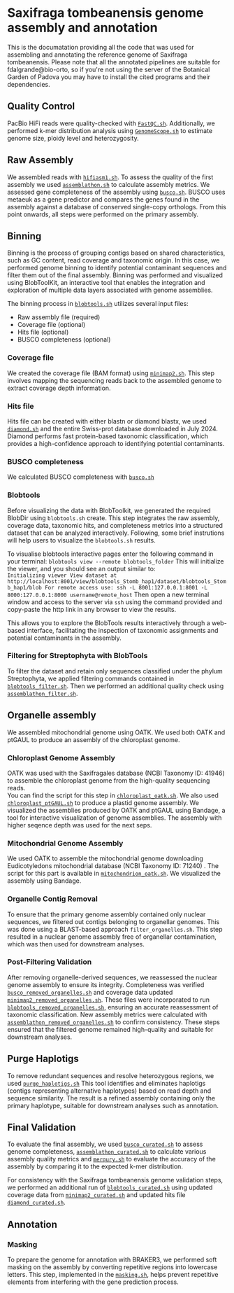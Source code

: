 # Saxifraga tombeanensis genome assembly and annotation
This is the documatation providing all the code that was used for assembling and annotating the reference genome of Saxifraga tombeanensis. 
Please note that all the annotated pipelines are suitable for fdalgrande@bio-orto, so if you're not using the server of the Botanical Garden of Padova you may have to install the cited programs and their dependencies.

## Quality Control
PacBio HiFi reads were quality-checked with [`FastQC.sh`](Quality%20Control/FastQC.sh).
Additionally, we performed k-mer distribution analysis using [`GenomeScope.sh`](Quality%20Control/GenomeScope.sh) to estimate genome size, ploidy level and heterozygosity.

## Raw Assembly
We assembled reads with [`hifiasm1.sh`](Raw%20Assembly/hifiasm1.sh).
To assess the quality of the first assembly we used [`assemblathon.sh`](Raw%20Assembly/assemblathon.sh) to calculate assembly metrics. We assessed gene completeness of the assembly using [`busco.sh`](Raw%20Assembly/busco.sh). BUSCO uses metaeuk as a gene predictor and compares the genes found in the assembly against a database of conserved single-copy orthologs. 
From this point onwards, all steps were performed on the primary assembly.

## Binning
Binning is the process of grouping contigs based on shared characteristics, such as GC content, read coverage and taxonomic origin. In this case, we performed genome binning  to identify potential contaminant sequences and filter them out of the final assembly.
Binning was performed and visualized using BlobToolKit, an interactive tool that enables the integration and exploration of multiple data layers associated with genome assemblies.

The binning process in [`blobtools.sh`](Binning/blobtools.sh) utilizes several input files:
 - Raw assembly file (required)
 - Coverage file (optional)
 - Hits file (optional)
 - BUSCO completeness (optional)

### Coverage file
We created the coverage file (BAM format) using [`minimap2.sh`](Binning/minimap2.sh).
This step involves mapping the sequencing reads back to the assembled genome to extract coverage depth information.

### Hits file
Hits file can be created with either blastn or diamond blastx, we used [`diamond.sh`](Binning/diamond.sh) and the entire Swiss-prot database downloaded in July 2024. Diamond performs fast protein-based taxonomic classification, which provides a high-confidence approach to identifying potential contaminants.

### BUSCO completeness
We calculated BUSCO completeness with [`busco.sh`](Raw%20Assembly/busco.sh)

### Blobtools 
Before visualizing the data with BlobToolkit, we generated the required BlobDir using `blobtools.sh` create. This step integrates the raw assembly, coverage data, taxonomic hits, and completeness metrics into a structured dataset that can be analyzed interactively.
Following, some brief instrutions will help users to visualize the `blobtools.sh` results.

To visualise blobtools interactive pages enter the following command in your terminal:
 `blobtools view --remote blobtools_folder`
This will initialize the viewer, and you should see an output similar to:  
 `Initializing viewer
 View dataset at http://localhost:8001/view/blobtools_Stomb_hap1/dataset/blobtools_Stomb_hap1/blob
 For remote access use:
    ssh -L 8001:127.0.0.1:8001 -L 8000:127.0.0.1:8000 username@remote_host`
Then open a new terminal window and access to the server via `ssh` using the command provided and copy-paste the http link in any browser to view the results.

This allows you to explore the BlobTools results interactively through a web-based interface, facilitating the inspection of taxonomic assignments and potential contaminants in the assembly.

### Filtering for Streptophyta with BlobTools
To filter the dataset and retain only sequences classified under the phylum Streptophyta, we applied filtering commands contained in [`blobtools_filter.sh`](Binning/blobtools_filter.sh).
Then we performed an additional quality check using [`assemblathon_filter.sh`](Binning/assemblathon_filter.sh).

## Organelle assembly
We assembled mitochondrial genome using OATK. We used both OATK and ptGAUL to produce an assembly of the chloroplast genome.

### Chloroplast Genome Assembly
OATK was used with the Saxifragales database (NCBI Taxonomy ID: 41946) to assemble the chloroplast genome from the high-quality sequencing reads.  
You can find the script for this step in [`chloroplast_oatk.sh`](Organelle%20Assembly/chloroplast_oatk.sh).
We also used [`chloroplast_ptGAUL.sh`](Organelle%20Assembly/chloroplast_ptGAUL.sh) to produce a plastid genome assembly.
We visualized the assemblies produced by OATK and ptGAUL using Bandage, a tool for interactive visualization of genome assemblies. The assembly with higher seqence depth was used for the next seps. 

### Mitochondrial Genome Assembly
We used OATK to assemble the mitochondrial genome downloading Eudicotyledons mitochondrial database (NCBI Taxonomy ID: 71240) .
The script for this part is available in [`mitochondrion_oatk.sh`](Organelle%20Assembly/mitochondrion_oatk.sh).
We visualized the assembly using Bandage.

### Organelle Contig Removal
To ensure that the primary genome assembly contained only nuclear sequences, we filtered out contigs belonging to organellar genomes. This was done using a BLAST-based approach `filter_organelles.sh`. 
This step resulted in a nuclear genome assembly free of organellar contamination, which was then used for downstream analyses.

### Post-Filtering Validation
After removing organelle-derived sequences, we reassessed the nuclear genome assembly to ensure its integrity. Completeness was verified [`busco_removed_organelles.sh`](Organelle%20Assembly/busco_removed_organelles.sh) and coverage data updated [`minimap2_removed_organelles.sh`](Organelle%20Assembly/minimap2_removed_organelles.sh). These files were incorporated to run [`blobtools_removed_organelles.sh`](Organelle%20Assembly/blobtools_removed_organelles.sh), ensuring an accurate reassessment of taxonomic classification.
New assembly metrics were calculated with [`assemblathon_removed_organelles.sh`](Organelle%20Assembly/assemblathon_removed_organelles.sh) to confirm consistency. These steps ensured that the filtered genome remained high-quality and suitable for downstream analyses.

## Purge Haplotigs
To remove redundant sequences and resolve heterozygous regions, we used [`purge_haplotigs.sh`](Purge%20Haplotigs/purge_haplotigs.sh) This tool identifies and eliminates haplotigs (contigs representing alternative haplotypes) based on read depth and sequence similarity. The result is a refined assembly containing only the primary haplotype, suitable for downstream analyses such as annotation.

## Final Validation
To evaluate the final assembly, we used [`busco_curated.sh`](Final%20Validation/busco_curated.sh) to assess genome completeness, [`assemblathon_curated.sh`](Final%20Validation/assemblathon_curated.sh) to calculate various assembly quality metrics and [`merqury.sh`](Final%20Validation/merqury.sh) to evaluate the accuracy of the assembly by comparing it to the expected k-mer distribution.

For consistency with the Saxifraga tombeanensis genome validation steps, we performed an additional run of [`blobtools_curated.sh`](Final%20Validation/blobtools_curated.sh) using updated coverage data from [`minimap2_curated.sh`](Final%20Validation/minimap2_curated.sh) and updated hits file [`diamond_curated.sh`](Final%20Validation/diamond_curated.sh).

##  Annotation

### Masking
To prepare the genome for annotation with BRAKER3, we performed soft masking on the assembly by converting repetitive regions into lowercase letters. This step, implemented in the [`masking.sh`](Annotation/masking.sh), helps prevent repetitive elements from interfering with the gene prediction process.
